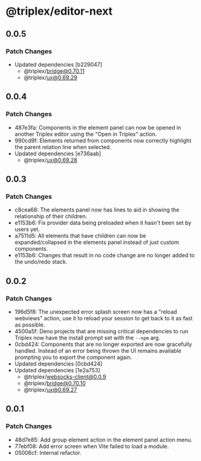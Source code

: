 # @triplex/editor-next

## 0.0.5

### Patch Changes

- Updated dependencies [b229047]
  - @triplex/bridge@0.70.11
  - @triplex/ux@0.69.29

## 0.0.4

### Patch Changes

- 487e3fa: Components in the element panel can now be opened in another Triplex editor using the "Open in Triplex" action.
- 990cd9f: Elements returned from components now correctly highlight the parent relation line when selected.
- Updated dependencies [e736aab]
  - @triplex/ux@0.69.28

## 0.0.3

### Patch Changes

- c8cea68: The elements panel now has lines to aid in showing the relationship of their children.
- e1153b6: Fix provider data being preloaded when it hasn't been set by users yet.
- a7511d5: All elements that have children can now be expanded/collapsed in the elements panel instead of just custom components.
- e1153b6: Changes that result in no code change are no longer added to the undo/redo stack.

## 0.0.2

### Patch Changes

- 196d5f8: The unexpected error splash screen now has a "reload webviews" action, use it to reload your session to get back to it as fast as possible.
- 4500a5f: Deno projects that are missing critical dependencies to run Triplex now have the install prompt set with the `--npm` arg.
- 0cbd424: Components that are no longer exported are now gracefully handled. Instead of an error being thrown the UI remains available prompting you to export the component again.
- Updated dependencies [0cbd424]
- Updated dependencies [1e2a753]
  - @triplex/websocks-client@0.0.9
  - @triplex/bridge@0.70.10
  - @triplex/ux@0.69.27

## 0.0.1

### Patch Changes

- 48d7e85: Add group element action in the element panel action menu.
- 77ebf08: Add error screen when Vite failed to load a module.
- 05006cf: Internal refactor.

